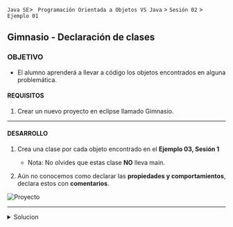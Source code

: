 
`Java SE`> ` Programación Orientada a Objetos VS Java` > `Sesión 02` > `Ejemplo 01`

## Gimnasio - Declaración de clases

### OBJETIVO

- El alumno aprenderá a llevar a código los objetos encontrados en alguna problemática.

#### REQUISITOS

1. Crear un nuevo proyecto en eclipse llamado Gimnasio.

<hr>

#### DESARROLLO

1. Crea una clase por cada objeto encontrado en el <b>Ejemplo 03, Sesión 1</b>
   - Nota: No olvides que estas clase <b>NO</b> lleva main.
   
2. Aún no conocemos como declarar las <b>propiedades y comportamientos</b>, declara estos con <b>comentarios</b>.

![Proyecto](https://user-images.githubusercontent.com/56565204/67219812-42344a80-f3ee-11e9-8722-f8d6a4065a97.png)

<hr>

<details>
	<summary>Solucion</summary>
	<p> 1. Crear un nuevo proyecto llamado <b>Gimnasio.</b> </p>
	<p> 2. Crear una clase por cada objeto encontrado en el ejemplo anterior </p>
	<p> Solución - clases declaradas: <b>Actividad & Socio</b> </p>
</details>
